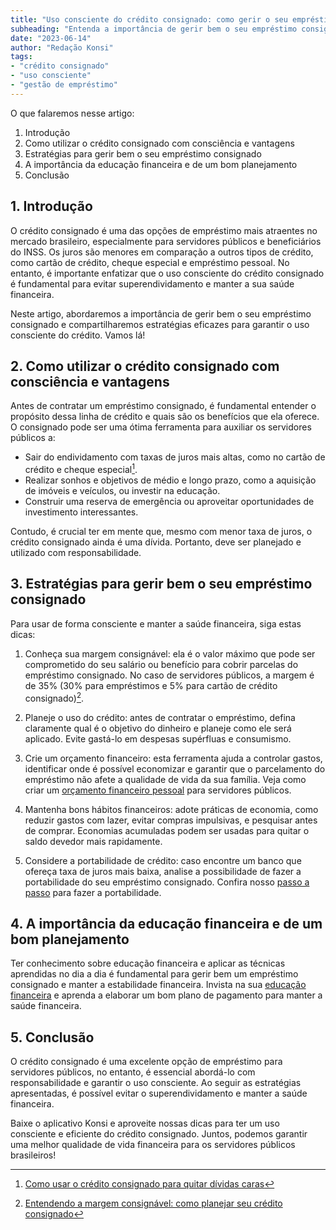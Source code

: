 ```yaml
---
title: "Uso consciente do crédito consignado: como gerir o seu empréstimo"
subheading: "Entenda a importância de gerir bem o seu empréstimo consignado e descubra estratégias eficazes para evitar o superendividamento."
date: "2023-06-14"
author: "Redação Konsi"
tags:
- "crédito consignado"
- "uso consciente"
- "gestão de empréstimo"
---
```


O que falaremos nesse artigo:

1. Introdução
2. Como utilizar o crédito consignado com consciência e vantagens
3. Estratégias para gerir bem o seu empréstimo consignado
4. A importância da educação financeira e de um bom planejamento
5. Conclusão

## 1. Introdução

O crédito consignado é uma das opções de empréstimo mais atraentes no mercado brasileiro, especialmente para servidores públicos e beneficiários do INSS. Os juros são menores em comparação a outros tipos de crédito, como cartão de crédito, cheque especial e empréstimo pessoal. No entanto, é importante enfatizar que o uso consciente do crédito consignado é fundamental para evitar superendividamento e manter a sua saúde financeira.

Neste artigo, abordaremos a importância de gerir bem o seu empréstimo consignado e compartilharemos estratégias eficazes para garantir o uso consciente do crédito. Vamos lá!

## 2. Como utilizar o crédito consignado com consciência e vantagens

Antes de contratar um empréstimo consignado, é fundamental entender o propósito dessa linha de crédito e quais são os benefícios que ela oferece. O consignado pode ser uma ótima ferramenta para auxiliar os servidores públicos a:

- Sair do endividamento com taxas de juros mais altas, como no cartão de crédito e cheque especial[^1^].
- Realizar sonhos e objetivos de médio e longo prazo, como a aquisição de imóveis e veículos, ou investir na educação.
- Construir uma reserva de emergência ou aproveitar oportunidades de investimento interessantes.

Contudo, é crucial ter em mente que, mesmo com menor taxa de juros, o crédito consignado ainda é uma dívida. Portanto, deve ser planejado e utilizado com responsabilidade.

## 3. Estratégias para gerir bem o seu empréstimo consignado

Para usar de forma consciente e manter a saúde financeira, siga estas dicas:

1. Conheça sua margem consignável: ela é o valor máximo que pode ser comprometido do seu salário ou benefício para cobrir parcelas do empréstimo consignado. No caso de servidores públicos, a margem é de 35% (30% para empréstimos e 5% para cartão de crédito consignado)[^2^].

2. Planeje o uso do crédito: antes de contratar o empréstimo, defina claramente qual é o objetivo do dinheiro e planeje como ele será aplicado. Evite gastá-lo em despesas supérfluas e consumismo.

3. Crie um orçamento financeiro: esta ferramenta ajuda a controlar gastos, identificar onde é possível economizar e garantir que o parcelamento do empréstimo não afete a qualidade de vida da sua família. Veja como criar um [orçamento financeiro pessoal](https://konsi.com.br/postagens/como-criar-e-seguir-um-oramento-financeiro-pessoal-para-servidores-pblicos.md) para servidores públicos.

4. Mantenha bons hábitos financeiros: adote práticas de economia, como reduzir gastos com lazer, evitar compras impulsivas, e pesquisar antes de comprar. Economias acumuladas podem ser usadas para quitar o saldo devedor mais rapidamente.

5. Considere a portabilidade de crédito: caso encontre um banco que ofereça taxa de juros mais baixa, analise a possibilidade de fazer a portabilidade do seu empréstimo consignado. Confira nosso [passo a passo](https://konsi.com.br/postagens/como-fazer-a-portabilidade-de-crdito-consignado-passo-a-passo.md) para fazer a portabilidade.

## 4. A importância da educação financeira e de um bom planejamento

Ter conhecimento sobre educação financeira e aplicar as técnicas aprendidas no dia a dia é fundamental para gerir bem um empréstimo consignado e manter a estabilidade financeira. Invista na sua [educação financeira](https://konsi.com.br/postagens/a-importncia-da-educao-financeira-para-servidores-pblicos-e-como-implement-la-em-sua-vida.md) e aprenda a elaborar um bom plano de pagamento para manter a saúde financeira.

## 5. Conclusão

O crédito consignado é uma excelente opção de empréstimo para servidores públicos, no entanto, é essencial abordá-lo com responsabilidade e garantir o uso consciente. Ao seguir as estratégias apresentadas, é possível evitar o superendividamento e manter a saúde financeira.

Baixe o aplicativo Konsi e aproveite nossas dicas para ter um uso consciente e eficiente do crédito consignado. Juntos, podemos garantir uma melhor qualidade de vida financeira para os servidores públicos brasileiros!

[^1^]: [Como usar o crédito consignado para quitar dívidas caras](https://konsi.com.br/postagens/como-usar-o-crdito-consignado-para-quitar-dvidas-caras.md)
[^2^]: [Entendendo a margem consignável: como planejar seu crédito consignado](https://konsi.com.br/postagens/entendendo-a-margem-consignvel-como-planejar-seu-crdito-consignado.md)